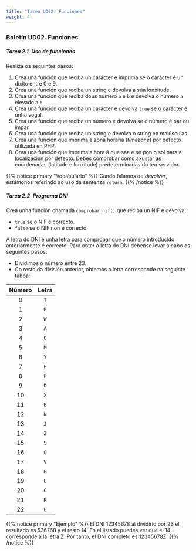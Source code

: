 ```yaml
---
title: "Tarea UD02. Funciones"
weight: 4
---
```


### Boletín UD02. Funciones

##### Tarea 2.1. Uso de funciones

Realiza os seguintes pasos:
1. Crea una función que reciba un carácter e imprima se o carácter é un díxito entre 0 e 9.
2. Crea una función que reciba un string e devolva a súa lonxitude.
3. Crea una función que reciba dous número `a` e `b` e devolva o número `a` elevado a `b`.
4. Crea una función que reciba un carácter e devolva `true` se o carácter é unha vogal.
5. Crea una función que reciba un número e devolva se o número é par ou impar.
6. Crea una función que reciba un string e devolva o string en maiúsculas.
7. Crea una función que imprima a zona horaria (*timezone*) por defecto utilizada en PHP.
8. Crea una función que imprima a hora á que sae e se pon o sol para a localización por defecto. Debes comprobar como axustar as coordenadas (latitude e lonxitude) predeterminadas do teu servidor.

{{% notice primary "Vocabulario" %}}
Cando falamos de *devolver*, estámonos referindo ao uso da sentenza `return`.
{{% /notice %}}


##### Tarea 2.2. Programa DNI 

Crea unha función chamada `comprobar_nif()` que reciba un NIF e devolva:
- `true` se o NIF é correcto.
- `false` se o NIF non é correcto.

A letra do DNI é unha letra para comprobar que o número introducido anteriormente é correcto. Para obter a letra do DNI débense levar a cabo os seguintes pasos:
- Dividimos o número entre 23.
- Co resto da división anterior, obtemos a letra corresponde na seguinte táboa: 

Número|Letra
:-:   |:-:
0     |`T`           
1     |`R`           
2     |`W`            
3     |`A`            
4     |`G`          
5     |`M` 
6     |`Y` 
7     |`F`
8     |`P`
9     |`D`
10    | `X`
11    | `B`
12    | `N`
13    | `J`
14    | `Z`
15    | `S`
16    | `Q`
17    | `V`
18    | `H`
19    | `L`
20    | `C`
21    | `K`
22    | `E`


{{% notice primary "Ejemplo" %}}
El DNI 12345678 al dividirlo por 23 el resultado es 536768 y el resto 14.
En el listado puedes ver que el 14 corresponde a la letra Z. Por tanto, el DNI completo es 12345678Z.
{{% /notice %}}

